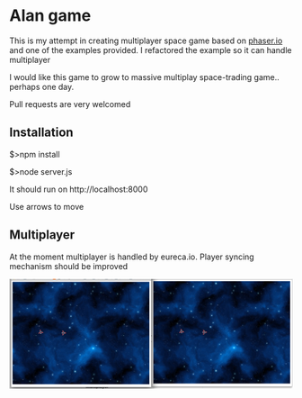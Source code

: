 # Alan game

This is my attempt in creating multiplayer space game based on [phaser.io](http://phaser.io/) and one of the examples provided. I refactored the example so it can handle multiplayer

I would like this game to grow to massive multiplay space-trading game.. perhaps one day.

Pull requests are very welcomed

## Installation 

$>npm install

$>node server.js

It should run on http://localhost:8000

Use arrows to move

## Multiplayer

At the moment multiplayer is handled by eureca.io. Player syncing mechanism should be improved

![screenshot](https://raw.githubusercontent.com/majest/alan-game/master/screenshot.png)
